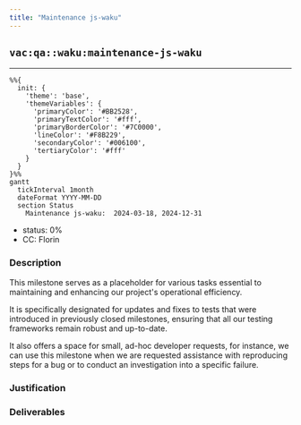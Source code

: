 ```yaml
---
title: "Maintenance js-waku"
---
```

## `vac:qa::waku:maintenance-js-waku`
---

```mermaid
%%{ 
  init: { 
    'theme': 'base', 
    'themeVariables': { 
      'primaryColor': '#BB2528', 
      'primaryTextColor': '#fff', 
      'primaryBorderColor': '#7C0000', 
      'lineColor': '#F8B229', 
      'secondaryColor': '#006100', 
      'tertiaryColor': '#fff' 
    } 
  } 
}%%
gantt
  tickInterval 1month
  dateFormat YYYY-MM-DD 
  section Status
    Maintenance js-waku:  2024-03-18, 2024-12-31
```

- status: 0%
- CC: Florin

### Description

This milestone serves as a placeholder for various tasks essential to maintaining and enhancing our project's operational efficiency. 

It is specifically designated for updates and fixes to tests that were introduced in previously closed milestones, ensuring that all our testing frameworks remain robust and up-to-date. 

It also offers a space for small, ad-hoc developer requests, for instance, we can use this milestone when we are requested assistance with reproducing steps for a bug or to conduct an investigation into a specific failure.

### Justification


### Deliverables

